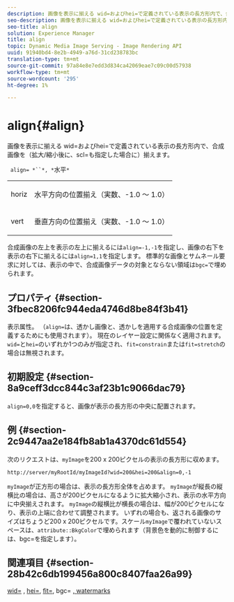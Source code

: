 ```yaml
---
description: 画像を表示に揃える wid=およびhei=で定義されている表示の長方形内で、合成画像を（拡大/縮小後に、scl=も指定した場合に）揃えます。
seo-description: 画像を表示に揃える wid=およびhei=で定義されている表示の長方形内で、合成画像を（拡大/縮小後に、scl=も指定した場合に）揃えます。
seo-title: align
solution: Experience Manager
title: align
topic: Dynamic Media Image Serving - Image Rendering API
uuid: 91940bd4-8e2b-4949-a76d-31cd238783bc
translation-type: tm+mt
source-git-commit: 97a84e8e7edd3d834ca42069eae7c09c00d57938
workflow-type: tm+mt
source-wordcount: '295'
ht-degree: 1%

---
```



# align{#align}

画像を表示に揃える wid=およびhei=で定義されている表示の長方形内で、合成画像を（拡大/縮小後に、scl=も指定した場合に）揃えます。

` align= *``*, *`水平`*`

<table id="simpletable_4CB26F72A56D4515B767C303F8E8A1CF"> 
 <tr class="strow"> 
  <td class="stentry"> <p> <span class="codeph"> <span class="varname"> horiz  </span> </span> </p> </td> 
  <td class="stentry"> <p>水平方向の位置揃え（実数、-1.0 ～ 1.0） </p> </td> 
 </tr> 
 <tr class="strow"> 
  <td class="stentry"> <p> <span class="codeph"> <span class="varname"> vert  </span> </span> </p> </td> 
  <td class="stentry"> <p>垂直方向の位置揃え（実数、-1.0 ～ 1.0） </p> </td> 
 </tr> 
</table>

合成画像の左上を表示の左上に揃えるには`align=-1,-1`を指定し、画像の右下を表示の右下に揃えるには`align=1,1`を指定します。 標準的な画像とサムネール要求に対しては、表示の中で、合成画像データの対象とならない領域は`bgc=`で埋められます。

## プロパティ {#section-3fbec8206fc944eda4746d8be84f3b41}

表示属性。 （`align=`は、透かし画像と、透かしを適用する合成画像の位置を定義するためにも使用されます）。 現在のレイヤー設定に関係なく適用されます。 `wid=`と`hei=`のいずれか1つのみが指定され、`fit=constrain`または`fit=stretch`の場合は無視されます。

## 初期設定 {#section-8a9ceff3dcc844c3af23b1c9066dac79}

`align=0,0`を指定すると、画像が表示の長方形の中央に配置されます。

## 例 {#section-2c9447aa2e184fb8ab1a4370dc61d554}

次のリクエストは、`myImage`を200 x 200ピクセルの表示の長方形に収めます。

`http://server/myRootId/myImageId?wid=200&hei=200&align=0,-1`

`myImage`が正方形の場合は、表示の長方形全体を占めます。 `myImage`が縦長の縦横比の場合は、高さが200ピクセルになるように拡大縮小され、表示の水平方向に中央揃えされます。 `myImage`の縦横比が横長の場合は、幅が200ピクセルになり、表示の上端に合わせて調整されます。 いずれの場合も、返される画像のサイズはちょうど200 x 200ピクセルです。スケール`myImage`で覆われていないスペースは、`attribute::BkgColor`で埋められます（背景色を動的に制御するには、bgc=を指定します）。

## 関連項目 {#section-28b42c6db199456a800c8407faa26a99}

[wid=](../../../../../is-api/http-ref/image-serving-api-ref/c-http-protocol-reference/c-command-reference/r-is-http-wid.md#reference-bfeadcb67bf4485f851eb21345527e47) ,  [hei=](../../../../../is-api/http-ref/image-serving-api-ref/c-http-protocol-reference/c-command-reference/r-is-http-hei.md#reference-6d6f556ccc0e4b98a815e8a5c1944a96),  [fit=](../../../../../is-api/http-ref/image-serving-api-ref/c-http-protocol-reference/c-command-reference/r-fit.md#reference-f11bff6d93d143d6b135de3a923bc989), bgc= [, ](../../../../../is-api/http-ref/image-serving-api-ref/c-http-protocol-reference/c-command-reference/r-bgc.md#reference-53376175f617446fbe5c69120f834b88) [watermarks](../../../../../is-api/http-ref/image-serving-api-ref/c-http-protocol-reference/c-syntax-and-features/r-watermarks.md#reference-35d2c3a2c98349b792921c6cb8e73832)
